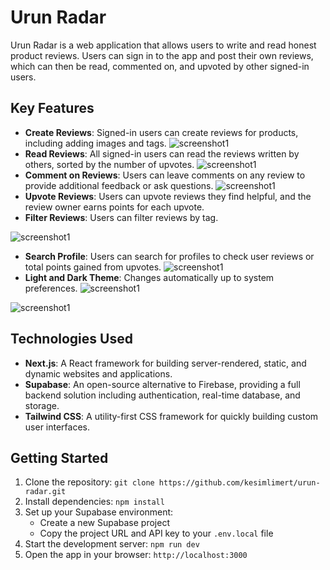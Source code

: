# Urun Radar

Urun Radar is a web application that allows users to write and read honest product reviews. Users can sign in to the app and post their own reviews, which can then be read, commented on, and upvoted by other signed-in users.

## Key Features

- **Create Reviews**: Signed-in users can create reviews for products, including adding images and tags.
![screenshot1](https://res.cloudinary.com/dfatlyafz/image/upload/v1727954399/urun%20radar/ewneheagdxzt3zhdhf7p.png)
- **Read Reviews**: All signed-in users can read the reviews written by others, sorted by the number of upvotes.
![screenshot1](https://res.cloudinary.com/dfatlyafz/image/upload/v1727954399/urun%20radar/q66vx4gzpfbk7n94aq1b.png)
- **Comment on Reviews**: Users can leave comments on any review to provide additional feedback or ask questions.
![screenshot1](https://res.cloudinary.com/dfatlyafz/image/upload/v1727954805/urun%20radar/bj2yoczpqelg5n0ugtdm.png)
- **Upvote Reviews**: Users can upvote reviews they find helpful, and the review owner earns points for each upvote.
- **Filter Reviews**: Users can filter reviews by tag.

![screenshot1](https://res.cloudinary.com/dfatlyafz/image/upload/v1727954398/urun%20radar/vqb3gbdfqtifb4niays9.png)
- **Search Profile**: Users can search for profiles to check user reviews or total points gained from upvotes.
![screenshot1](https://res.cloudinary.com/dfatlyafz/image/upload/v1727954399/urun%20radar/yirib9l6cgz0hdtuyav2.png)
- **Light and Dark Theme**: Changes automatically up to system preferences.
![screenshot1](https://res.cloudinary.com/dfatlyafz/image/upload/v1727954399/urun%20radar/uwflbrdqrefkhnsp7ulx.png)

![screenshot1](https://res.cloudinary.com/dfatlyafz/image/upload/v1727954399/urun%20radar/gmik48ecbxjzgqncssrs.png)

## Technologies Used

- **Next.js**: A React framework for building server-rendered, static, and dynamic websites and applications.
- **Supabase**: An open-source alternative to Firebase, providing a full backend solution including authentication, real-time database, and storage.
- **Tailwind CSS**: A utility-first CSS framework for quickly building custom user interfaces.

## Getting Started

1. Clone the repository: `git clone https://github.com/kesimlimert/urun-radar.git`
2. Install dependencies: `npm install`
3. Set up your Supabase environment:
   - Create a new Supabase project
   - Copy the project URL and API key to your `.env.local` file
4. Start the development server: `npm run dev`
5. Open the app in your browser: `http://localhost:3000`
